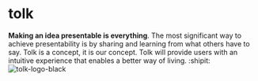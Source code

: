 # tolk
**Making an idea presentable is everything**. The most significant way to achieve presentability is by sharing and learning from what others have to say. Tolk is a concept, it is our concept. Tolk will provide users with an intuitive experience that enables a better way of living. 
:shipit:
![tolk-logo-black](https://user-images.githubusercontent.com/52379944/66797022-504e0c80-eebe-11e9-8e1f-90a38ba0a140.png)
